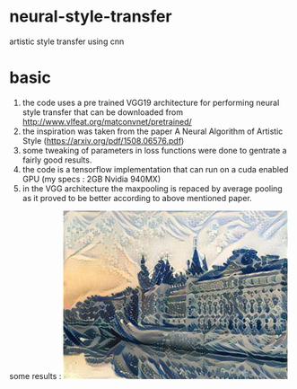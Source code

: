 # neural-style-transfer
artistic style transfer using cnn 

# basic
1. the code uses a pre trained VGG19 architecture for performing neural style transfer that can be downloaded from http://www.vlfeat.org/matconvnet/pretrained/
2. the inspiration was taken from the paper A Neural Algorithm of Artistic Style (https://arxiv.org/pdf/1508.06576.pdf)
3. some tweaking of parameters in loss functions were done to gentrate a fairly good results.
4. the code is a tensorflow implementation that can run on a cuda enabled GPU (my specs : 2GB Nvidia 940MX)
5. in the VGG architecture the maxpooling is repaced by average pooling as it proved to be better according to above mentioned paper.

some results :
![alt text](https://github.com/jaydeepthik/neural-style-transfer/blob/master/output/generated_image.jpg)
